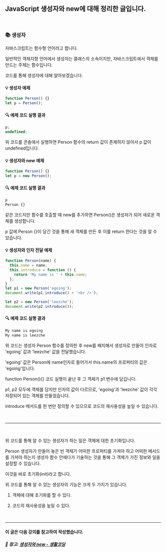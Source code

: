 ## JavaScript 생성자와 new에 대해 정리한 글입니다.

<br>

### 📚 생성자

자바스크립트는 함수형 언어라고 합니다.

일반적인 객체지향 언어에서 생성자는 클래스의 소속이지만, 자바스크립트에서 객체를 만드는 주체는 함수입니다.

코드를 통해 생성자에 대해 알아보겠습니다.

#### 💡 생성자 예제

```javascript
function Person() {}
let p = Person();
```

#### 🔍 예제 코드 실행 결과

```javascript
p;
undefined;
```

위 코드를 콘솔에서 실행하면 Person 함수의 return 값이 존재하지 않아서 p 값이 undefined입니다.

#### 💡 생성자와 new 예제

```javascript
function Person() {}
let p = new Person();
```

#### 🔍 예제 코드 실행 결과

```javascript
p
Person {}
```

같은 코드지만 함수를 호출할 때 new를 추가하면 Person()은 생성자가 되어 새로운 객체를 생성합니다.

p 값에 Person {}이 담긴 것을 통해 새 객체를 만든 후 이를 return 한다는 것을 알 수 있습니다.

#### 💡 생성자와 인자 전달 예제

```javascript
function Person(name) {
  this.name = name;
  this.introduce = function () {
    return 'My name is ' + this.name;
  };
}
let p1 = new Person('egoing');
document.write(p1.introduce() + '<br />');

let p2 = new Person('leezche');
document.write(p2.introduce());
```

#### 🔍 예제 코드 실행 결과

```javascript
My name is egoing
My name is leezche
```

위 코드는 생성자 Person 함수를 정의한 후 new를 배치해서 생성자로 만들어 인자로 'egoing' 값과 'leezche' 값을 전달했습니다.

'egoing' 값은 Person에 name인자로 들어가서 this.name의 프로퍼티의 값은 'egoing'입니다.

function Person(){} 코드 실행이 끝난 후 그 객체가 p1 변수에 담깁니다.

p1, p2 모두에 객체를 담지만 인자의 값이 다르므로, 'egoing'과 'leezche' 값이 각각 저장되어 있는 객체를 만들었습니다.

introduce 메서드를 한 번만 정의할 수 있으므로 코드의 재사용성을 높일 수 있습니다.

<br>

<hr>

<br>

위 코드를 통해 알 수 있는 생성자가 하는 일은 객체에 대한 초기화입니다.

Person 생성자가 만들어 놓은 빈 객체가 어떠한 프로퍼티를 가져야 하고 어떠한 메서드를 가져야 하는지 생성자 함수 안에다가 기술하는 것을 통해 그 객체가 가진 정보와 일을 설정할 수 있습니다.

이것을 바로 초기화(init)라고 합니다.

위 코드를 통해 알 수 있는 생성자의 기능은 크게 두 가지가 있습니다.

1. 객체에 대해 초기화를 할 수 있다.

2. 코드의 재사용성을 높일 수 있다.

<br>

<hr>

#### 이 글은 다음 강의를 참고하여 작성했습니다.

##### 📂 참고: [생성자와 new - 생활코딩](https://opentutorials.org/course/743/6570)
